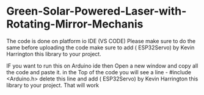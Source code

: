 # Green-Solar-Powered-Laser-with-Rotating-Mirror-Mechanis
The code is done on platform io IDE (VS CODE) 
Please make sure to do the same before uploading the code make sure to add ( ESP32Servo) by Kevin Harrington this library to your project.

IF you want to run this on Arduino ide then 
Open a new window and copy all the code and paste it.
in the Top of the code you will see a line -   #include <Arduino.h> 
delete this line and add  ( ESP32Servo) by Kevin Harrington this library to your project.
That will work
